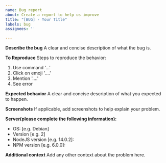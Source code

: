 ```yaml
---
name: Bug report
about: Create a report to help us improve
title: "[BUG] - Your Title"
labels: bug
assignees: ''

---
```


**Describe the bug**
A clear and concise description of what the bug is.

**To Reproduce**
Steps to reproduce the behavior:
1. Use command '...'
2. Click on emoji '....'
3. Mention '....'
4. See error

**Expected behavior**
A clear and concise description of what you expected to happen.

**Screenshots**
If applicable, add screenshots to help explain your problem.

**Server(please complete the following information):**
 - OS: [e.g. Debian]
 - Version [e.g. 2]
 - NodeJS version [e.g. 14.0.2]:
 - NPM version [e.g. 6.0.0]:

**Additional context**
Add any other context about the problem here.
